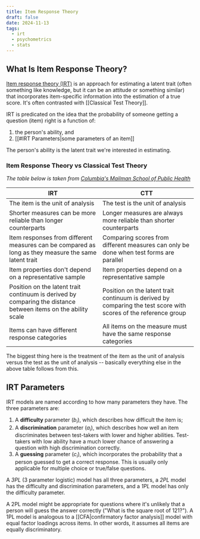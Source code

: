```yaml
---
title: Item Response Theory
draft: false
date: 2024-11-13
tags:
  - irt
  - psychometrics
  - stats
---
```

 
## What Is Item Response Theory?

[Item response theory (IRT)](https://en.wikipedia.org/wiki/Item_response_theory) is an approach for estimating a latent trait (often something like knowledge, but it can be an attitude or something similar) that incorporates item-specific information into the estimation of a true score. It's often contrasted with [[Classical Test Theory]].

IRT is predicated on the idea that the probability of someone getting a question (item) right is a function of:
1. the person's ability, and
2. [[#IRT Parameters|some parameters of an item]]

The person's ability is the latent trait we're interested in estimating.
 
### Item Response Theory vs Classical Test Theory
*The table below is taken from [Columbia's Mailman School of Public Health](https://www.publichealth.columbia.edu/research/population-health-methods/item-response-theory)*

| IRT                                                                                                            | CTT                                                                                                              |
| -------------------------------------------------------------------------------------------------------------- | ---------------------------------------------------------------------------------------------------------------- |
| The item is the unit of analysis                                                                               | The test is the unit of analysis                                                                                 |
| Shorter measures can be more reliable than longer counterparts                                                 | Longer measures are always more reliable than shorter counterparts                                               |
| Item responses from different measures can be compared as long as they measure the same latent trait           | Comparing scores from different measures can only be done when test forms are parallel                           |
| Item properties don't depend on a representative sample                                                        | Item properties depend on a representative sample                                                                |
| Position on the latent trait continuum is derived by comparing the distance between items on the ability scale | Position on the latent trait continuum is derived by comparing the test score with scores of the reference group |
| Items can have different response categories                                                                   | All items on the measure must have the same response categories                                                  |

The biggest thing here is the treatment of the item as the unit of analysis versus the test as the unit of analysis -- basically everything else in the above table follows from this. 

## IRT Parameters

IRT models are named according to how many parameters they have. The three parameters are:

1. A **difficulty** parameter ($b_i$), which describes how difficult the item is;
2. A **discrimination** parameter ($a_i$), which describes how well an item discriminates between test-takers with lower and higher abilities. Test-takers with low ability have a much lower chance of answering a question with high discrimination correctly.
3. A **guessing** parameter ($c_i$), which incorporates the probability that a person guessed to get a correct response. This is usually only applicable for multiple choice or true/false questions.

A *3PL* (3 parameter logistic) model has all three parameters, a *2PL* model has the difficulty and discrimination parameters, and a *1PL* model has only the difficulty parameter.

A 2PL model might be appropriate for questions where it's unlikely that a person will guess the answer correctly ("What is the square root of 121?"). A 1PL model is analogous to a [[CFA|confirmatory factor analysis]] model with equal factor loadings across items. In other words, it assumes all items are equally discriminatory.
